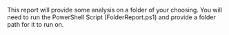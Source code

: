 This report will provide some analysis on a folder of your choosing. You will need to run the PowerShell Script (FolderReport.ps1) and provide a folder path for it to run on.
